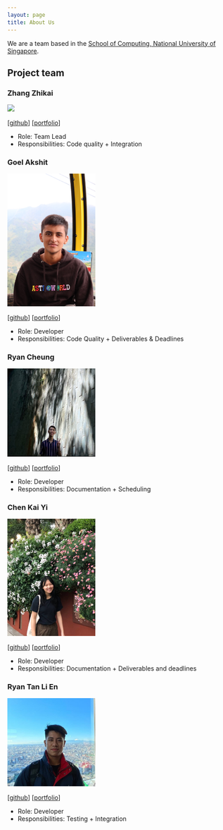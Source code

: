 ```yaml
---
layout: page
title: About Us
---
```


We are a team based in the [School of Computing, National University of Singapore](http://www.comp.nus.edu.sg).

## Project team

### Zhang Zhikai

<img src="images/zzhikai.png" width="200px">

[[github](http://github.com/zzhikai)]
[[portfolio](team/zzhikai.md)]

* Role: Team Lead
* Responsibilities: Code quality + Integration

### Goel Akshit

<img src="images/goel-a.png" width="200px">

[[github](https://github.com/goel-a)]
[[portfolio](team/goel-a.md)]

* Role: Developer
* Responsibilities: Code Quality + Deliverables & Deadlines

### Ryan Cheung

<img src="images/ryancheungjf.png" width="200px">

[[github](http://github.com/RyanCheungJF)]
[[portfolio](team/ryancheungjf.md)]

* Role: Developer
* Responsibilities: Documentation + Scheduling

### Chen Kai Yi

<img src="images/kaiyichen.png" width="200px">

[[github](https://github.com/kaiyichen)]
[[portfolio](team/kaiyichen.md)]

* Role: Developer
* Responsibilities: Documentation + Deliverables and deadlines

### Ryan Tan Li En

<img src="images/ryantanlien.png" width="200px">

[[github](http://github.com/ryantanlien)]
[[portfolio](team/ryantanlien.md)]

* Role: Developer
* Responsibilities: Testing + Integration

